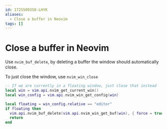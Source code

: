 ```yaml
---
id: 1725509358-LHYK
aliases:
  - Close a buffer in Neovim
tags: []
---
```


# Close a buffer in Neovim

Use `nvim_buf_delete`, by deleting a buffer the window should automatically close.

To just close the window, use `nvim_win_close`

```lua
-- If we are currently in a floating window, just close that instead
local win = vim.api.nvim_get_current_win()
local win_config = vim.api.nvim_win_get_config(win)

local floating = win_config.relative == "editor"
if floating then
  vim.api.nvim_buf_delete(vim.api.nvim_win_get_buf(win), { force = true })
  return
end
```
